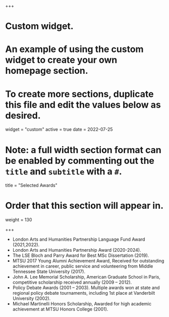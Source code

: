 +++
# Custom widget.
# An example of using the custom widget to create your own homepage section.
# To create more sections, duplicate this file and edit the values below as desired.
widget = "custom"
active = true
date = 2022-07-25

# Note: a full width section format can be enabled by commenting out the `title` and `subtitle` with a `#`.
title = "Selected Awards"


# Order that this section will appear in.
weight = 130

+++
- London Arts and Humanities Partnership Language Fund Award (2021,2022).
- London Arts and Humanities Partnership Award (2020-2024).
- The LSE Bloch and Parry Award for Best MSc Dissertation (2019).
- MTSU 2017 Young Alumni Achievement Award, Received for outstanding achievement in career, public service and volunteering from Middle Tennessee State University (2017). 
- John A. Lee Memorial Scholarship, American Graduate School in Paris, competitive scholarship received annually (2009 – 2012).
- Policy Debate Awards (2001 – 2003). Multiple awards won at state and regional policy debate tournaments, including 1st place at Vanderbilt University (2002).
- Michael Martinelli Honors Scholarship, Awarded for high academic achievement at MTSU Honors College (2001).


